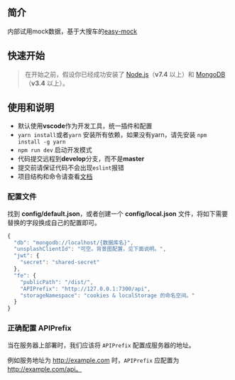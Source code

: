 ## 简介

内部试用mock数据，基于大搜车的[easy-mock](https://github.com/easy-mock/easy-mock)

## 快速开始

> 在开始之前，假设你已经成功安装了 [Node.js](https://nodejs.org)（**v7.4** 以上）和 [MongoDB](https://www.mongodb.com)（**v3.4** 以上）。


## 使用和说明

* 默认使用**vscode**作为开发工具，统一插件和配置
* `yarn install`或者`yarn` 安装所有依赖，如果没有yarn，请先安装 `npm install -g yarn`
* `npm run dev` 启动开发模式
* 代码提交远程到**develop**分支，而不是**master**
* 提交前请保证代码不会出现`eslint`报错
* 项目结构和命令请查看[文档](https://github.com/easy-mock/easy-mock/blob/dev/README.zh-CN.md)

### 配置文件

找到 **config/default.json**，或者创建一个 **config/local.json** 文件，将如下需要替换的字段换成自己的配置即可。

```js
{
  "db": "mongodb://localhost/{数据库名}",
  "unsplashClientId": "可空。背景图配置，见下面说明。",
  "jwt": {
    "secret": "shared-secret"
  },
  "fe": {
    "publicPath": "/dist/",
    "APIPrefix": "http://127.0.0.1:7300/api",
    "storageNamespace": "cookies & localStorage 的命名空间。"
  }
}
```
### 正确配置 APIPrefix

当在服务器上部署时，我们应该将 `APIPrefix` 配置成服务器的地址。

例如服务地址为 http://example.com 时，`APIPrefix` 应配置为 http://example.com/api。